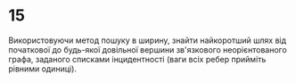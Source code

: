 ﻿# 15
Використовуючи метод пошуку в ширину, знайти найкоротший шлях від початкової до будь-якої довільної вершини зв'язкового неорієнтованого графа, заданого списками інцидентності (ваги всіх ребер прийміть рівними одиниці).